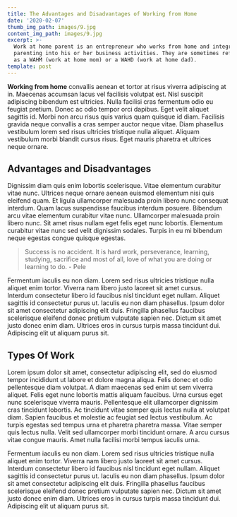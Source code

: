 ```yaml
---
title: The Advantages and Disadvantages of Working from Home
date: '2020-02-07'
thumb_img_path: images/9.jpg
content_img_path: images/9.jpg
excerpt: >-
  Work at home parent is an entrepreneur who works from home and integrates
  parenting into his or her business activities. They are sometimes referred to
  as a WAHM (work at home mom) or a WAHD (work at home dad).
template: post
---
```


**Working from home** convallis aenean et tortor at risus viverra adipiscing at in. Maecenas accumsan lacus vel facilisis volutpat est. Nisl suscipit adipiscing bibendum est ultricies. Nulla facilisi cras fermentum odio eu feugiat pretium. Donec ac odio tempor orci dapibus. Eget velit aliquet sagittis id. Morbi non arcu risus quis varius quam quisque id diam. Facilisis gravida neque convallis a cras semper auctor neque vitae. Diam phasellus vestibulum lorem sed risus ultricies tristique nulla aliquet. Aliquam vestibulum morbi blandit cursus risus. Eget mauris pharetra et ultrices neque ornare.

## Advantages and Disadvantages

Dignissim diam quis enim lobortis scelerisque. Vitae elementum curabitur vitae nunc. Ultrices neque ornare aenean euismod elementum nisi quis eleifend quam. Et ligula ullamcorper malesuada proin libero nunc consequat interdum. Quam lacus suspendisse faucibus interdum posuere. Bibendum arcu vitae elementum curabitur vitae nunc. Ullamcorper malesuada proin libero nunc. Sit amet risus nullam eget felis eget nunc lobortis. Elementum curabitur vitae nunc sed velit dignissim sodales. Turpis in eu mi bibendum neque egestas congue quisque egestas.

> Success is no accident. It is hard work, perseverance, learning, studying, sacrifice and most of all, love of what you are doing or learning to do. - Pele

Fermentum iaculis eu non diam. Lorem sed risus ultricies tristique nulla aliquet enim tortor. Viverra nam libero justo laoreet sit amet cursus. Interdum consectetur libero id faucibus nisl tincidunt eget nullam. Aliquet sagittis id consectetur purus ut. Iaculis eu non diam phasellus. Ipsum dolor sit amet consectetur adipiscing elit duis. Fringilla phasellus faucibus scelerisque eleifend donec pretium vulputate sapien nec. Dictum sit amet justo donec enim diam. Ultrices eros in cursus turpis massa tincidunt dui. Adipiscing elit ut aliquam purus sit.

## Types Of Work

Lorem ipsum dolor sit amet, consectetur adipiscing elit, sed do eiusmod tempor incididunt ut labore et dolore magna aliqua. Felis donec et odio pellentesque diam volutpat. A diam maecenas sed enim ut sem viverra aliquet. Felis eget nunc lobortis mattis aliquam faucibus. Urna cursus eget nunc scelerisque viverra mauris. Pellentesque elit ullamcorper dignissim cras tincidunt lobortis. Ac tincidunt vitae semper quis lectus nulla at volutpat diam. Sapien faucibus et molestie ac feugiat sed lectus vestibulum. Ac turpis egestas sed tempus urna et pharetra pharetra massa. Vitae semper quis lectus nulla. Velit sed ullamcorper morbi tincidunt ornare. A arcu cursus vitae congue mauris. Amet nulla facilisi morbi tempus iaculis urna.

Fermentum iaculis eu non diam. Lorem sed risus ultricies tristique nulla aliquet enim tortor. Viverra nam libero justo laoreet sit amet cursus. Interdum consectetur libero id faucibus nisl tincidunt eget nullam. Aliquet sagittis id consectetur purus ut. Iaculis eu non diam phasellus. Ipsum dolor sit amet consectetur adipiscing elit duis. Fringilla phasellus faucibus scelerisque eleifend donec pretium vulputate sapien nec. Dictum sit amet justo donec enim diam. Ultrices eros in cursus turpis massa tincidunt dui. Adipiscing elit ut aliquam purus sit.
